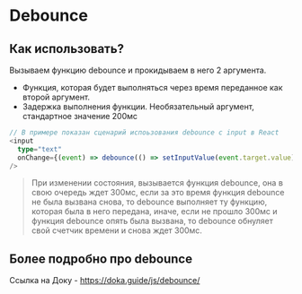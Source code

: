 # Debounce

## Как использовать?

Вызываем функцию debounce и прокидываем в него 2 аргумента.

- Функция, которая будет выполняться через время переданное как второй аргумент.
- Задержка выполнения функции. Необязательный аргумент,
  стандартное значение 200мс

```ts
// В примере показан сценарий испоьзования debounce с input в React
<input
  type="text"
  onChange={(event) => debounce(() => setInputValue(event.target.value), 300)}
/>
```

> При изменении состояния, вызывается функция debounce, она в свою очередь ждет 300мс, если за это время функция debounce не была вызвана снова, то debounce выполняет ту функцию, которая была в него передана, иначе, если не прошло 300мс и функция debounce опять была вызвана, то debounce обнуляет свой счетчик времени и снова ждет 300мс.

## Более подробно про debounce

Ссылка на Доку - https://doka.guide/js/debounce/
